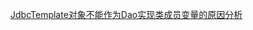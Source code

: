 [JdbcTemplate对象不能作为Dao实现类成员变量的原因分析](/Java/Java%E5%BC%80%E5%8F%91%E7%BB%8F%E9%AA%8C/JdbcTemplate%E5%AF%B9%E8%B1%A1%E4%B8%8D%E8%83%BD%E4%BD%9C%E4%B8%BADao%E5%AE%9E%E7%8E%B0%E7%B1%BB%E6%88%90%E5%91%98%E5%8F%98%E9%87%8F%E7%9A%84%E5%8E%9F%E5%9B%A0%E5%88%86%E6%9E%90.md)

